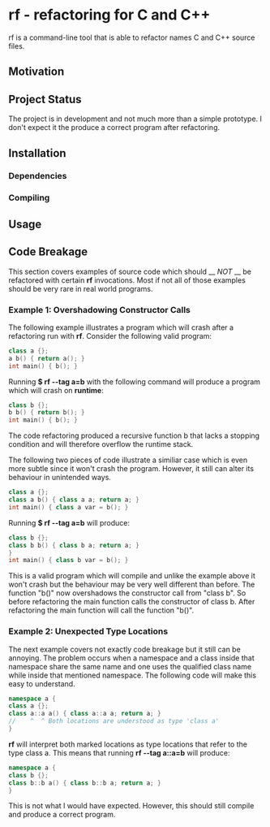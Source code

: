 # rf - refactoring for C and C++

rf is a command-line tool that is able to refactor names C and C++ source files.

## Motivation

## Project Status

The project is in development and not much more than a simple prototype.
I don't expect it the produce a correct program after refactoring.

## Installation

### Dependencies

### Compiling

## Usage

## Code Breakage

This section covers examples of source code which should __ _NOT_ __ be 
refactored with certain __rf__ invocations. Most if not all of those examples
should be very rare in real world programs.

### Example 1: Overshadowing Constructor Calls

The following example illustrates a program which will crash after a refactoring
run with __rf__.
Consider the following valid program:
```cpp
class a {};
a b() { return a(); }
int main() { b(); }
```
Running __$ rf --tag a=b__ with the following command will produce a 
program which will crash on __runtime__:
```cpp
class b {};
b b() { return b(); }
int main() { b(); }
```
The code refactoring produced a recursive function b that lacks a stopping 
condition and will therefore overflow the runtime stack.

The following two pieces of code illustrate a similiar case which is even more 
subtle since it won't crash the program. However, it still can alter its 
behaviour in unintended ways.
```cpp
class a {};
class a b() { class a a; return a; }
int main() { class a var = b(); }
```

Running __$ rf --tag a=b__ will produce:

```cpp
class b {};
class b b() { class b a; return a; }
}
int main() { class b var = b(); }
```

This is a valid program which will compile and unlike the example above it won't
crash but the behaviour may be very well different than before.
The function "b()" now overshadows the constructor call from "class b".
So before refactoring the main function calls the constructor of class b.
After refactoring the main function will call the function "b()".

### Example 2: Unexpected Type Locations

The next example covers not exactly code breakage but it still can be annoying.
The problem occurs when a namespace and a class inside that namespace share the
same name and one uses the qualified class name while inside that mentioned 
namespace. The following code will make this easy to understand.
```cpp
namespace a {
class a {};
class a::a a() { class a::a a; return a; }
//    ^  ^ Both locations are understood as type 'class a'
}
```
__rf__ will interpret both marked locations as type locations that refer 
to the type class a. This means that running __rf --tag a::a=b__ will produce:

```cpp
namespace a {
class b {};
class b::b a() { class b::b a; return a; }
}
```
This is not what I would have expected.
However, this should still compile and produce a correct program.
